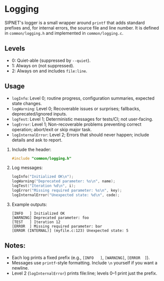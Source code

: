 # Logging

SIPNET's logger is a small wrapper around `printf` that adds standard prefixes and,
for internal errors, the source file and line number. It is defined in `common/logging.h` 
and implemented in `common/logging.c`.

## Levels

- 0: Quiet-able (suppressed by `--quiet`).
- 1: Always on (not suppressed).
- 2: Always on and includes `file:line`.


## Usage

- `logInfo`: Level 0; routine progress, configuration summaries, expected state changes.
- `logWarning`: Level 0; Recoverable issues or surprises; fallbacks, deprecated/ignored inputs.
- `logTest`: Level 1; Deterministic messages for tests/CI; not user-facing.
- `logError`: Level 1; Non-recoverable problems preventing correct operation; abort/exit or skip major task.
- `logInternalError`: Level 2; Errors that should never happen; include details and ask to report.

1. Include the header:
   ```c
   #include "common/logging.h"
   ```
2. Log messages:
   ```c
   logInfo("Initialized OK\n");
   logWarning("Deprecated parameter: %s\n", name);
   logTest("Iteration %d\n", i);
   logError("Missing required parameter: %s\n", key);
   logInternalError("Unexpected state: %d\n", code);
   ```
3. Example outputs:
    ```
    [INFO   ] Initialized OK
    [WARNING] Deprecated parameter: foo
    [TEST   ] Iteration 12
    [ERROR  ] Missing required parameter: bar
    [ERROR (INTERNAL)] (myfile.c:123) Unexpected state: 5
    ```


## Notes:

- Each log prints a fixed prefix (e.g., `[INFO   ]`, `[WARNING]`, `[ERROR  ]`).
- Messages use `printf`-style formatting. Include `\n` yourself if you want a newline.
- Level 2 (`logInternalError`) prints file:line; levels 0–1 print just the prefix.
